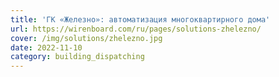 ```yaml
---
title: 'ГК «Железно»: автоматизация многоквартирного дома'
url: https://wirenboard.com/ru/pages/solutions-zhelezno/
cover: /img/solutions/zhelezno.jpg
date: 2022-11-10
category: building_dispatching
---
```

